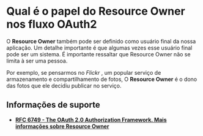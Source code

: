 # Qual é o papel do Resource Owner nos fluxo OAuth2

O **Resource Owner** também pode ser definido como usuário final da nossa aplicação. Um detalhe importante é que algumas vezes
esse usuário final pode ser um sistema. É importante ressaltar que Resource Owner não se limita à ser uma pessoa.

Por exemplo, se pensarmos no _Flickr_ , um popular serviço de armazenamento e compartilhamento de fotos,
O **Resource Owner** é o dono das fotos que ele decidiu publicar no serviço.

## Informações de suporte

* [**RFC 6749 - The OAuth 2.0 Authorization Framework. Mais informações sobre Resource Owner**](https://tools.ietf.org/html/rfc6749#section-1)
